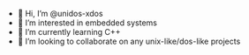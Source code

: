 - 👋 Hi, I’m @unidos-xdos
- 👀 I’m interested in embedded systems
- 🌱 I’m currently learning C++
- 💞️ I’m looking to collaborate on any unix-like/dos-like projects


<!---
unidos-xdos/unidos-xdos is a ✨ special ✨ repository because its `README.md` (this file) appears on your GitHub profile.
You can click the Preview link to take a look at your changes.
--->
